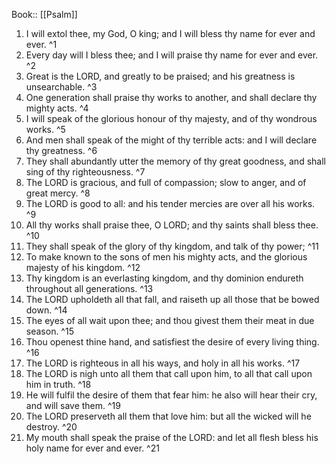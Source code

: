  Book:: [[Psalm]]
 1. I will extol thee, my God, O king; and I will bless thy name for ever and ever. ^1
 2. Every day will I bless thee; and I will praise thy name for ever and ever. ^2
 3. Great is the LORD, and greatly to be praised; and his greatness is unsearchable. ^3
 4. One generation shall praise thy works to another, and shall declare thy mighty acts. ^4
 5. I will speak of the glorious honour of thy majesty, and of thy wondrous works. ^5
 6. And men shall speak of the might of thy terrible acts: and I will declare thy greatness. ^6
 7. They shall abundantly utter the memory of thy great goodness, and shall sing of thy righteousness. ^7
 8. The LORD is gracious, and full of compassion; slow to anger, and of great mercy. ^8
 9. The LORD is good to all: and his tender mercies are over all his works. ^9
 10. All thy works shall praise thee, O LORD; and thy saints shall bless thee. ^10
 11. They shall speak of the glory of thy kingdom, and talk of thy power; ^11
 12. To make known to the sons of men his mighty acts, and the glorious majesty of his kingdom. ^12
 13. Thy kingdom is an everlasting kingdom, and thy dominion endureth throughout all generations. ^13
 14. The LORD upholdeth all that fall, and raiseth up all those that be bowed down. ^14
 15. The eyes of all wait upon thee; and thou givest them their meat in due season. ^15
 16. Thou openest thine hand, and satisfiest the desire of every living thing. ^16
 17. The LORD is righteous in all his ways, and holy in all his works. ^17
 18. The LORD is nigh unto all them that call upon him, to all that call upon him in truth. ^18
 19. He will fulfil the desire of them that fear him: he also will hear their cry, and will save them. ^19
 20. The LORD preserveth all them that love him: but all the wicked will he destroy. ^20
 21. My mouth shall speak the praise of the LORD: and let all flesh bless his holy name for ever and ever. ^21
